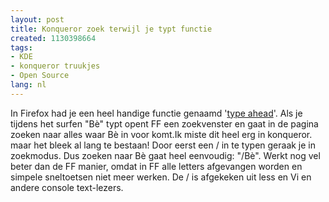 ```yaml
---
layout: post
title: Konqueror zoek terwijl je typt functie
created: 1130398664
tags:
- KDE
- konqueror truukjes
- Open Source
lang: nl
---
```

In Firefox had je een heel handige functie genaamd '[type ahead](http://www.mozilla.org/access/type-ahead/)'. Als je tijdens het surfen "Bè" typt opent FF een zoekvenster en gaat in de pagina zoeken naar alles waar Bè in voor komt.Ik miste dit heel erg in konqueror. maar het bleek al lang te bestaan! Door eerst een / in te typen geraak je in zoekmodus. Dus zoeken naar Bè gaat heel eenvoudig: "/Bè". Werkt nog vel beter dan de FF manier, omdat in FF alle letters afgevangen worden en simpele sneltoetsen niet meer werken. De / is afgekeken uit less en Vi en andere console text-lezers.
